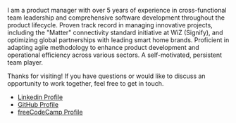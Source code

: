 I am a product manager with over 5 years of experience in cross-functional team leadership and comprehensive software development throughout the product lifecycle. Proven track record in managing innovative projects, including the "Matter" connectivity standard initiative at WiZ (Signify), and optimizing global partnerships with leading smart home brands. Proficient in adapting agile methodology to enhance product development and operational efficiency across various sectors. A self-motivated, persistent team player.

Thanks for visiting! If you have questions or would like to discuss an opportunity to work together, feel free to get in touch.


 - [Linkedin Profile](https://linkedin.com/in/meng-hsueh-shen)
 - [GitHub Profile](https://github.com/maudes)
 - [freeCodeCamp Profile](https://www.freecodecamp.org/maudes)
